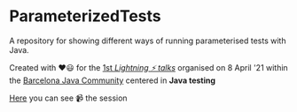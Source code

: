# ParameterizedTests
A repository for showing different ways of running parameterised tests with Java.

Created with ❤️😃️ for the [1st _Lightning ⚡️ talks_](https://www.meetup.com/es-ES/BarcelonaJUG/events/277153669/) organised on 8 April '21 within the [Barcelona Java Community](https://www.barcelonajug.org) centered in **Java testing** 

[Here](https://www.youtube.com/watch?v=t9AzsDExYRE) you can see 📹 the session
